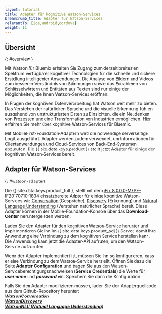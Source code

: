 ```yaml
---
layout: tutorial
title: Adapter für kognitive Watson-Services
breadcrumb_title: Adapter für Watson-Services
relevantTo: [ios,android,cordova]
weight: 11
---
```

<!-- NLS_CHARSET=UTF-8 -->
## Übersicht
{: #overview }

Mit Watson für Bluemix erhalten Sie Zugang zum derzeit breitesten Spektrum verfügbarer kognitiver Technologien für die schnelle und sichere Erstellung intelligenter Anwendungen. Die Analyse von Bildern und Videos zum besseren Verständnis von Stimmungen sowie das Extrahieren von Schlüsselwörtern und Entitäten aus Texten sind nur einige der Möglichkeiten, die Ihnen Watson-Services eröffnen. 

In Fragen der kognitiven Datenverarbeitung hat Watson weit mehr zu bieten. Das Verstehen der natürlichen Sprache und die visuelle Erkennung führen ausgehend von unstrukturierten Daten zu Einsichten, die ein Neudenken von Prozessen und eine Transformation von Industrien ermöglichen. [Hier](https://www.ibm.com/watson/developercloud/) erfahren Sie mehr über kognitive Watson-Services für Bluemix. 

Mit MobileFirst-Foundation-Adaptern wird die notwendige serverseitige Logik ausgeführt. Adapter werden zudem verwendet, um Informationen für Clientanwendungen und Cloud-Services von Back-End-Systemen abzurufen. Die {{ site.data.keys.product }} stellt jetzt Adapter für einige der kognitiven Watson-Services bereit. 

##  Adapter für Watson-Services
{: #watson-adapter}

Die {{ site.data.keys.product_full }} stellt mit dem [iFix 8.0.0.0-MFPF-IF20170710-1834](https://mobilefirstplatform.ibmcloud.com/blog/2017/07/11/8-0-ifix-release/) einsatzbereite Adpter für einige kognitive Watson-Services wie [Conversation](https://www.ibm.com/watson/developercloud/conversation.html) (Gespräche), [Discovery](https://www.ibm.com/watson/developercloud/discovery.html) (Erkennung) und [Natural Language Understanding](https://www.ibm.com/watson/developercloud/natural-language-understanding.html) (Verstehen natürlicher Sprache) bereit. Diese Adapter können in der Mobile-Foundation-Konsole über das **Download-Center** heruntergeladen werden. 

Laden Sie den Adapter für den kognitiven Watson-Service herunter und implementieren Sie ihn im {{ site.data.keys.product_adj }} Server, damit Ihre Anwendung eine Verbindung zu dem kognitiven Service herstellen kann. Die Anwendung kann jetzt die Adapter-API aufrufen, um den Watson-Service aufzurufen. 

Wenn der Adapter implementiert ist, müssen Sie ihn so konfigurieren, dass er eine Verbindung zu dem Watson-Service herstellt. Öffnen Sie dazu die Seite **Adapter Configuration** und tragen Sie aus den Watson-Serviceberechtigungsnachweisen (**Service Credentials**) die Werte für _**username**_ und _**password**_ ein. Speichern Sie dann die Konfiguration 

Falls Sie den Adapter modifizieren müssen, laden Sie den Adapterquellcode aus dem Github-Repository herunter: <br/>
[_**WatsonConversation**_](https://github.com/mfpdev/mfp-extension-adapters/tree/master/WatsonConversationAdapter)<br/> [_**WatsonDiscovery**_](https://github.com/mfpdev/mfp-extension-adapters/tree/master/WatsonDiscoveryAdapter)<br/>
[_**WatsonNLU (Natural Language Understanding)**_](https://github.com/mfpdev/mfp-extension-adapters/tree/master/WatsonNLUAdapter)
